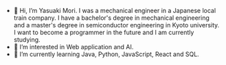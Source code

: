 - 👋 Hi, I’m Yasuaki Mori.
  I was a mechanical engineer in a Japanese local train company.
  I have a bachelor's degree in mechanical engineering and a master's degree in semiconductor engineering in Kyoto university.
  I want to become a programmer in the future and I am currently studying. 
- 👀 I’m interested in Web application and AI.
- 🌱 I’m currently learning Java, Python, JavaScript, React and SQL.

<!---
mori0120/mori0120 is a ✨ special ✨ repository because its `README.md` (this file) appears on your GitHub profile.
You can click the Preview link to take a look at your changes.
--->
